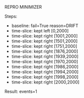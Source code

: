 REPRO MINIMIZER

Steps:
- baseline: fail=True reason=DRIFT
- time-slice: kept left [0,2000]
- time-slice: kept right [1001,2000]
- time-slice: kept right [1501,2000]
- time-slice: kept right [1751,2000]
- time-slice: kept right [1876,2000]
- time-slice: kept right [1939,2000]
- time-slice: kept right [1970,2000]
- time-slice: kept right [1986,2000]
- time-slice: kept right [1994,2000]
- time-slice: kept right [1998,2000]
- time-slice: kept right [2000,2000]

Result: events=1
